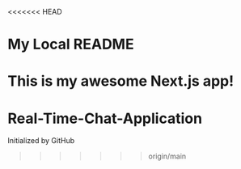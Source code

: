 <<<<<<< HEAD
# My Local README
This is my awesome Next.js app!
=======
# Real-Time-Chat-Application
Initialized by GitHub
>>>>>>> origin/main